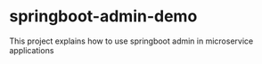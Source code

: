 # springboot-admin-demo
This project explains how to use springboot admin in microservice applications
